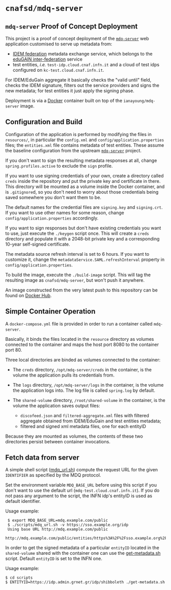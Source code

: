 # `cnafsd/mdq-server`

## `mdq-server` Proof of Concept Deployment

This project is a proof of concept deployment of the
[`mdq-server`](https://github.com/iay/mdq-server) web application
customised to serve up metadata from:

* [IDEM federation](https://www.idem.garr.it/) metadata exchange service, which belongs to the
[eduGAIN inter-federation](http://www.edugain.org) service
* test entities, *i.e.* `test-idp.cloud.cnaf.infn.it` and a cloud of test idps configured on `kc-test.cloud.cnaf.infn.it`.

For IDEM/EduGain aggregate it basically checks the "valid until" field, checks the IDEM signature, filters out the service providers and signs the new metadata; for test entities it just apply the signing phase.

Deployment is via a [Docker](http://www.docker.com) container built
on top of the `ianayoung/mdq-server` image.

## Configuration and Build

Configuration of the application is performed by modifying the files
in `resources/`, in particular the `config.xml` and `config/application.properties`
files; the `entities.xml` file contains metadata of test entities. These assume the baseline configuration from the upstream
[`mdq-server`](https://github.com/iay/mdq-server) project.

If you don't want to sign the resulting metadata responses at all,
change `spring.profiles.active` to exclude the `sign` profile.

If you want to use signing credentials of your own, create a directory
called `creds` inside the repository and put the private key and
certificate in there. This directory will be mounted as a volume inside
the Docker container, and is `.gitignore`d, so you don't need to worry
about those credentials being saved somewhere you don't want them to be.

The default names for the credential files are `signing.key` and
`signing.crt`. If you want to use other names for some reason, change
`config/application.properties` accordingly.

If you want to sign responses but don't have existing credentials you
want to use, just execute the `./keygen` script once. This will create a
`creds` directory and populate it with a 2048-bit private key and a
corresponding 10-year self-signed certificate.

The metadata source refresh interval is set to 6 hours. If you want to customize it, change the `metadataService.SAML.refreshInterval` property in `config/application.properties`.

To build the image, execute the `./build-image` script. This will tag the
resulting image as `cnafsd/mdq-server`, but won't push it anywhere.

An image constructed from the very latest push to this repository can be found on [Docker Hub](https://hub.docker.com/r/cnafsd/mdq-server).

## Simple Container Operation

A `docker-compose.yml` file is provided in order to run a container called `mdq-server`.

Basically, it binds the files located in the `resource` directory as volumes
connected to the container and maps the host port 8080 to the container port 80.

Three local directories are binded as volumes connected to the container:

* The `creds` directory, `/opt/mdq-server/creds` in the container,
  is the volume the application pulls its credentials from.

* The `logs` directory, `/opt/mdq-server/logs` in the container,
  is the volume the application logs into. The log file is called
  `spring.log` by default.

* The `shared-volume` directory, `/root/shared-volume` in the container,
  is the volume the application saves output files:  
  * `discofeed.json` and `filtered-aggregate.xml` files with filtered aggregate obtained from IDEM/EduGain and test entities metadata;
  * filtered and signed xml metadata files, one for each entityID

Because they are mounted as volumes, the contents of these two directories
persist between container invocations.

## Fetch data from server

A simple shell script ([mdq_url.sh](scripts/mdq_url.sh)) compute the request URL for the given `IDENTIFIER` as specified by the MDQ protocol. 

Set  the environment variable `MDQ_BASE_URL` before using this script if you don't want to use the default url (`mdq-test.cloud.cnaf.infn.it`). If you do not pass any argument to the script, the INFN idp's entityID is used as default identifier.

Usage example:
```
 $ export MDQ_BASE_URL=mdq.example.com/public
 $ ./scripts/mdq_url.sh -v https://sso.example.org/idp
 Using base URL http://mdq.example.com/public
 http://mdq.example.com/public/entities/https%3A%2F%2Fsso.example.org%2Fidp
```

In order to get the signed metadata of a particular `entityID` located in the `shared-volume` shared with the container one can use the [get-metadata.sh](scripts/get-metadata.sh) script. Default `entityID` is set to the INFN one.

Usage example:
```
$ cd scripts
$ ENTITYID=https://idp.admin.grnet.gr/idp/shibboleth ./get-metadata.sh
```
